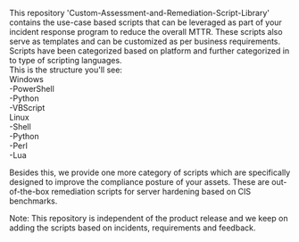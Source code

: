 This repository 'Custom-Assessment-and-Remediation-Script-Library' contains the use-case based scripts that can be leveraged as part of your incident response program to reduce the overall MTTR. These scripts also serve as templates and can be customized as per business requirements. Scripts have been categorized based on platform and further categorized in to type of scripting languages.  
This is the structure you'll see:  
Windows  
-PowerShell  
-Python  
-VBScript  
Linux  
-Shell  
-Python  
-Perl  
-Lua  
  
Besides this, we provide one more category of scripts which are specifically designed to improve the compliance posture of your assets. These are out-of-the-box remediation scripts for server hardening based on CIS benchmarks.  
  
Note: This repository is independent of the product release and we keep on adding the scripts based on incidents, requirements and feedback.